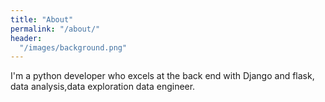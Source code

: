 ```yaml
---
title: "About"
permalink: "/about/"
header:
  "/images/background.png"
---
```

I'm a python developer who excels at the back end with Django and flask, data
analysis,data exploration data engineer.
